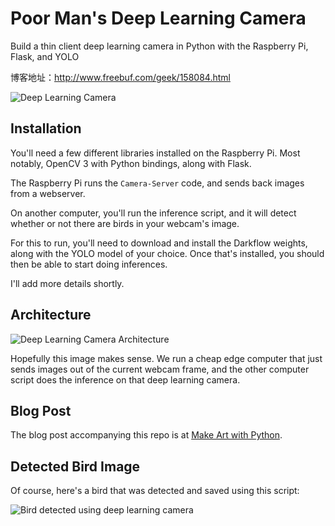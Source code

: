 # Poor Man's Deep Learning Camera

Build a thin client deep learning camera in Python with the Raspberry Pi, Flask, and YOLO

博客地址：http://www.freebuf.com/geek/158084.html

![Deep Learning Camera](https://github.com/burningion/poor-mans-deep-learning-camera/raw/master/images/deep-learning-camera.jpg)

## Installation

You'll need a few different libraries installed on the Raspberry Pi. Most notably, OpenCV 3 with Python bindings, along with Flask. 

The Raspberry Pi runs the `Camera-Server` code, and sends back images from a webserver.

On another computer, you'll run the inference script, and it will detect whether or not there are birds in your webcam's image.

For this to run, you'll need to download and install the Darkflow weights, along with the YOLO model of your choice. Once that's installed, you should then be able to start doing inferences.

I'll add more details shortly.

## Architecture

![Deep Learning Camera Architecture](https://github.com/burningion/poor-mans-deep-learning-camera/raw/master/images/deeplens.png)

Hopefully this image makes sense. We run a cheap edge computer that just sends images out of the current webcam frame, and the other computer script does the inference on that deep learning camera.

## Blog Post

The blog post accompanying this repo is at [Make Art with Python](https://www.makeartwithpython.com/blog/poor-mans-deep-learning-camera/). 

## Detected Bird Image

Of course, here's a bird that was detected and saved using this script:

![Bird detected using deep learning camera](https://github.com/burningion/poor-mans-deep-learning-camera/raw/master/images/out.jpg)

